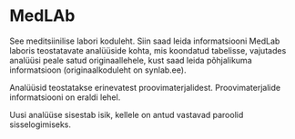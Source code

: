 # MedLAb
See meditsiinilise labori koduleht. Siin saad leida informatsiooni MedLab laboris teostatavate analüüside kohta, mis koondatud tabelisse, vajutades analüüsi peale satud originaallehele, kust saad leida põhjalikuma informatsioon (originaalkoduleht on synlab.ee).

Analüüsid teostatakse erinevatest proovimaterjalidest. Proovimaterjalide informatsiooni on eraldi lehel.

Uusi analüüse sisestab isik, kellele on antud vastavad paroolid sisselogimiseks.
